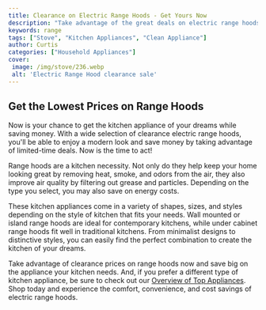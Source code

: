 ```yaml
---
title: Clearance on Electric Range Hoods - Get Yours Now
description: "Take advantage of the great deals on electric range hoods before theyre gone Save up to 25 get the perfect range hood for your kitchen and get it right away"
keywords: range
tags: ["Stove", "Kitchen Appliances", "Clean Appliance"]
author: Curtis
categories: ["Household Appliances"]
cover: 
 image: /img/stove/236.webp
 alt: 'Electric Range Hood clearance sale'
---
```

## Get the Lowest Prices on Range Hoods

Now is your chance to get the kitchen appliance of your dreams while saving money. With a wide selection of clearance electric range hoods, you'll be able to enjoy a modern look and save money by taking advantage of limited-time deals. Now is the time to act!

Range hoods are a kitchen necessity. Not only do they help keep your home looking great by removing heat, smoke, and odors from the air, they also improve air quality by filtering out grease and particles. Depending on the type you select, you may also save on energy costs.

These kitchen appliances come in a variety of shapes, sizes, and styles depending on the style of kitchen that fits your needs. Wall mounted or island range hoods are ideal for contemporary kitchens, while under cabinet range hoods fit well in traditional kitchens. From minimalist designs to distinctive styles, you can easily find the perfect combination to create the kitchen of your dreams.

Take advantage of clearance prices on range hoods now and save big on the appliance your kitchen needs. And, if you prefer a different type of kitchen appliance, be sure to check out our [Overview of Top Appliances](./pages/appliance-overview). Shop today and experience the comfort, convenience, and cost savings of electric range hoods.
